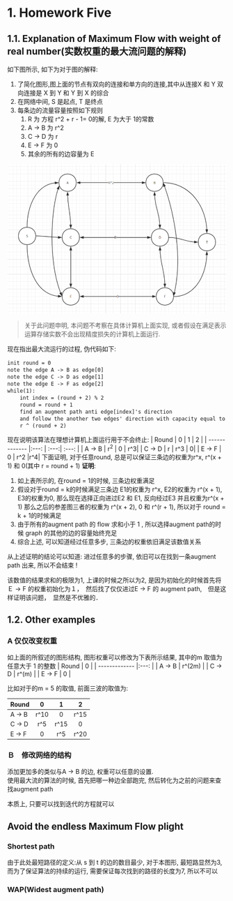 # 1. Homework Five

## 1.1. Explanation of Maximum Flow with weight of real number(实数权重的最大流问题的解释)
如下图所示, 如下为对于图的解释:
1. 了简化图形,图上面的节点有双向的连接和单方向的连接,其中从连接X 和 Y 双向连接是 X 到 Y 和 Y 到 X 的综合
2. 在网络中间, S 是起点, T 是终点
3. 每条边的流量容量按照如下规则
    1. R 为 方程 r^2 + r - 1= 0的解, E 为大于 1的常数
    2. A -> B 为 r^2
    2. C -> D 为 r
    3. E -> F 为 0
    5. 其余的所有的边容量为 E
<p align="center">
<img src="res/a.png" alt="Drawing" style="width: 800px;" />
</p>

>关于此问题申明, 本问题不考察在具体计算机上面实现, 或者假设在满足表示运算存储实数不会出现精度损失的计算机上面运行.

现在指出最大流运行的过程, 伪代码如下:
```
init round = 0
note the edge A -> B as edge[0]
note the edge C -> D as edge[1]
note the edge E -> F as edge[2]
while(1):
    int index = (round + 2) % 2
    round = round + 1
    find an augment path anti edge[index]'s direction 
    and follow the another two edges' direction with capacity equal to
    r ^ (round + 2)
```
现在说明该算法在理想计算机上面运行用于不会终止:
|   Round       | 0    |  1   |    2   |
| ------------- |:---: | :---:| :---: |
| A -> B        |  r<sup>2</sup> |   0   | r^3|
| C -> D        |  r   |  r^3    | 0|
| E -> F        |  0   |   r^2   |r^4|
下面证明, 对于任意round, 总是可以保证三条边的权重为r^x, r^(x + 1) 和 0(其中 r = round + 1)
**证明**:
1. 如上表所示的, 在round = 1的时候, 三条边权重满足
2. 假设对于round = k的时候满足三条边 E1的权重为 r^x,  E2的权重为 r^(x + 1), E3的权重为0, 那么现在选择正向进过E2 和 E1, 反向经过E3 并且权重为r^(x + 1) 那么之后的参差图三者的权重为 r^(x + 2), 0 和 r^(r + 1), 所以对于 round = k + 1的时候满足
3. 由于所有的augment path 的 flow 求和小于 1 , 所以选择augment path的时候 graph 的其他的边的容量始终充足
4. 综合上述, 可以知道经过任意多步, 三条边的权重依旧满足该数值关系

从上述证明的结论可以知道: 进过任意多的步骤, 依旧可以在找到一条augment path 出来, 所以不会结束 !

该数值的结果求和的极限为1, 上课的时候之所以为2, 是因为初始化的时候首先将Ｅ -> F 的权重初始化为１，　然后找了仅仅进过E -> F 的 augment path,　但是这样证明该问题，　显然是不优雅的．


## 1.2. Other examples
### A 仅仅改变权重
如上面的所叙述的图形结构, 图形权重可以修改为下表所示结果, 其中的m 取值为任意大于 1 的整数
|   Round       | 0    |
| ------------- |:---: |
| A -> B        |  r^(2m) |
| C -> D        |  r^(m)  |
| E -> F        |  0   |

比如对于的m = 5 的取值, 前面三波的取值为:

|   Round       | 0    |  1   |    2   |
| ------------- |:---: | :---:| :---: |
| A -> B        |  r^10 |   0   | r^15|
| C -> D        |  r^5  |  r^15    | 0|
| E -> F        |  0   |   r^5   |r^20|

### Ｂ　修改网络的结构
添加更加多的类似与A -> B 的边, 权重可以任意的设置.  
使用最大流的算法的时候, 首先把哪一种边全部跑完, 然后转化为之前的问题来查找augment path

本质上, 只要可以找到迭代的方程就可以
## Avoid the endless Maximum Flow plight

### Shortest path
由于此处最短路径的定义:从 s 到 t 的边的数目最少, 对于本图形, 最短路显然为3, 而为了保证算法的持续的运行, 需要保证每次找到的路径的长度为7, 所以不可以

### WAP(Widest augment path)
